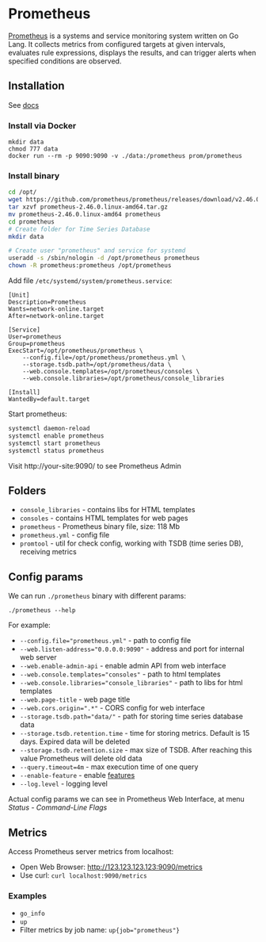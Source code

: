 # Prometheus

[Prometheus](https://github.com/prometheus/prometheus) is a systems and service monitoring system written on Go Lang. It collects metrics from configured targets at given intervals, evaluates rule expressions, displays the results, and can trigger alerts when specified conditions are observed.

## Installation

See [docs](https://prometheus.io/docs/prometheus/latest/getting_started/)

### Install via Docker

```
mkdir data
chmod 777 data
docker run --rm -p 9090:9090 -v ./data:/prometheus prom/prometheus
```

### Install binary

```bash
cd /opt/
wget https://github.com/prometheus/prometheus/releases/download/v2.46.0/prometheus-2.46.0.linux-amd64.tar.gz
tar xzvf prometheus-2.46.0.linux-amd64.tar.gz
mv prometheus-2.46.0.linux-amd64 prometheus
cd prometheus
# Create folder for Time Series Database
mkdir data

# Create user "prometheus" and service for systemd
useradd -s /sbin/nologin -d /opt/prometheus prometheus
chown -R prometheus:prometheus /opt/prometheus
```

Add file `/etc/systemd/system/prometheus.service`:

```
[Unit]
Description=Prometheus
Wants=network-online.target
After=network-online.target

[Service]
User=prometheus
Group=prometheus
ExecStart=/opt/prometheus/prometheus \
    --config.file=/opt/prometheus/prometheus.yml \
    --storage.tsdb.path=/opt/prometheus/data \
    --web.console.templates=/opt/prometheus/consoles \
    --web.console.libraries=/opt/prometheus/console_libraries

[Install]
WantedBy=default.target
```

Start prometheus:

```bash
systemctl daemon-reload
systemctl enable prometheus
systemctl start prometheus
systemctl status prometheus
```
Visit http://your-site:9090/ to see Prometheus Admin

## Folders

- `console_libraries` - contains libs for HTML templates
- `consoles` - contains HTML templates for web pages
- `prometheus` - Prometheus binary file, size: 118 Mb
- `prometheus.yml` - config file
- `promtool` - util for check config, working with TSDB (time series DB), receiving metrics

## Config params

We can run `./prometheus` binary with different params:

```
./prometheus --help
```

For example:

- `--config.file="prometheus.yml"` - path to config file
- `--web.listen-address="0.0.0.0:9090"` - address and port for internal web server
- `--web.enable-admin-api` - enable admin API from web interface
- `--web.console.templates="consoles"` - path to html templates
- `--web.console.libraries="console_libraries"` - path to libs for html templates
- `--web.page-title` - web page title
- `--web.cors.origin=".*"` - CORS config for web interface
- `--storage.tsdb.path="data/"` - path for storing time series database data
- `--storage.tsdb.retention.time` - time for storing metrics. Default is 15 days. Expired data will be deleted
- `--storage.tsdb.retention.size` - max size of TSDB. After reaching this value Prometheus will delete old data
- `--query.timeout=4m` - max execution time of one query
- `--enable-feature` - enable [features](https://prometheus.io/docs/prometheus/latest/feature_flags/)
- `--log.level` - logging level

Actual config params we can see in Prometheus Web Interface, at menu *Status - Command-Line Flags*

## Metrics

Access Prometheus server metrics from localhost:

- Open Web Browser: http://123.123.123.123:9090/metrics
- Use curl: `curl localhost:9090/metrics`

### Examples

- `go_info`
- `up`
- Filter metrics by job name: `up{job="prometheus"}`
